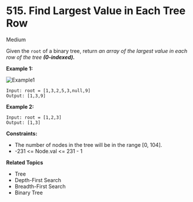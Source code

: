 # 515. Find Largest Value in Each Tree Row

Medium

Given the `root` of a binary tree, return *an array of the largest value in each row of the tree **(0-indexed).***

 

**Example 1:**

![Example1](https://assets.leetcode.com/uploads/2020/08/21/largest_e1.jpg)
```
Input: root = [1,3,2,5,3,null,9]
Output: [1,3,9]
```
**Example 2:**
```
Input: root = [1,2,3]
Output: [1,3]
``` 

**Constraints:**

- The number of nodes in the tree will be in the range [0, 104].
- -231 <= Node.val <= 231 - 1

**Related Topics**
- Tree
- Depth-First Search
- Breadth-First Search
- Binary Tree